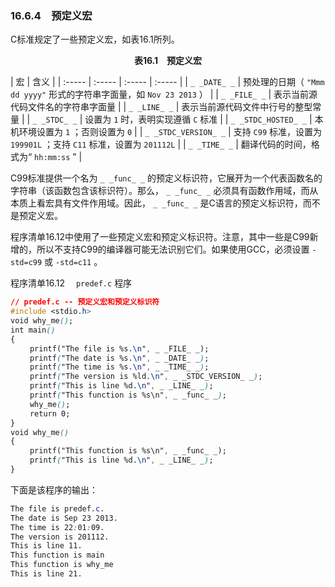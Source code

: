 ### 16.6.4　预定义宏

C标准规定了一些预定义宏，如表16.1所列。

<center class="my_markdown"><b class="my_markdown">表16.1　预定义宏</b></center>

| 宏 | 含义 |
| :-----  | :-----  | :-----  | :-----  |
| `_ _DATE_ _` | 预处理的日期（ `"Mmm dd yyyy"` 形式的字符串字面量，如 `Nov 23 2013` ） |
| `_ _FILE_ _` | 表示当前源代码文件名的字符串字面量 |
| `_ _LINE_ _` | 表示当前源代码文件中行号的整型常量 |
| `_ _STDC_ _` | 设置为 `1` 时，表明实现遵循 `C` 标准 |
| `_ _STDC_HOSTED_ _` | 本机环境设置为 `1` ；否则设置为 `0` |
| `_ _STDC_VERSION_ _` | 支持 `C99` 标准，设置为 `199901L` ；支持 `C11` 标准，设置为 `201112L` |
| `_ _TIME_ _` | 翻译代码的时间，格式为“ `hh:mm:ss` ” |

C99标准提供一个名为 `_ _func_ _` 的预定义标识符，它展开为一个代表函数名的字符串（该函数包含该标识符）。那么， `_ _func_ _` 必须具有函数作用域，而从本质上看宏具有文件作用域。因此， `_ _func_ _` 是C语言的预定义标识符，而不是预定义宏。

程序清单16.12中使用了一些预定义宏和预定义标识符。注意，其中一些是C99新增的，所以不支持C99的编译器可能无法识别它们。如果使用GCC，必须设置 `-std=c99` 或 `-std=c11` 。

程序清单16.12　 `predef.c` 程序

```css
// predef.c -- 预定义宏和预定义标识符
#include <stdio.h>
void why_me();
int main()
{
　　 printf("The file is %s.\n", _ _FILE_ _);
　　 printf("The date is %s.\n", _ _DATE_ _);
　　 printf("The time is %s.\n", _ _TIME_ _);
　　 printf("The version is %ld.\n", _ _STDC_VERSION_ _);
　　 printf("This is line %d.\n", _ _LINE_ _);
　　 printf("This function is %s\n", _ _func_ _);
　　 why_me();
　　 return 0;
}
void why_me()
{
　　 printf("This function is %s\n", _ _func_ _);
　　 printf("This is line %d.\n", _ _LINE_ _);
}
```

下面是该程序的输出：

```css
The file is predef.c.
The date is Sep 23 2013.
The time is 22:01:09.
The version is 201112.
This is line 11.
This function is main
This function is why_me
This is line 21.
```

